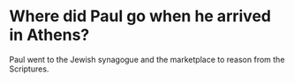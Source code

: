 # Where did Paul go when he arrived in Athens?

Paul went to the Jewish synagogue and the marketplace to reason from the Scriptures.
